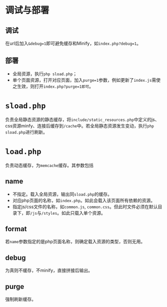 # 调试与部署 #
## 调试 ##
在url后加入`&debug=1`即可避免缓存和Minify，如`index.php?debug=1`。

## 部署 ##
  * 全局资源，执行`php sload.php`；
  * 单个页面资源，打开对应页面，加入`purge=1`参数，例如更新了`index.js`需使之生效，则打开`index.php?purge=1即可`。

# `sload.php` #

负责全局静态资源的静态缓存，将`include/static_resources.php`中定义的js、css资源minfy、连接后缓存到`/cache`中。若全局静态资源发生变动，执行`php sload.php`进行刷新。


# `load.php` #

负责动态缓存，为`memcache`缓存。其参数包括
## name ##
  * 不指定。载入全局资源，输出同`sload.php`的缓存。
  * 对应php页面的名称，如`index.php`。如此会载入该页面所有依赖的资源。
  * 指定js/css文件的名称，如`common.js`, `common.css`。但此时文件必须在默认目录下，即`/js`与`/styles`。如此只载入单个资源。
## format ##
若`name`参数指定的是php页面名称，则确定载入资源的类型，否则无用。
## debug ##
为真则不缓存，不minify，直接拼接后输出。
## purge ##
强制刷新缓存。
